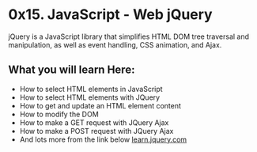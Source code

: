 # 0x15. JavaScript - Web jQuery

jQuery is a JavaScript library that simplifies HTML DOM tree traversal and manipulation, as well as event handling, CSS animation, and Ajax.
## What you will learn Here:
- How to select HTML elements in JavaScript
- How to select HTML elements with JQuery
- How to get and update an HTML element content
- How to modify the DOM
- How to make a GET request with JQuery Ajax
- How to make a POST request with JQuery Ajax
- And lots more from the link below
[learn.jquery.com](https://learn.jquery.com/)

